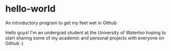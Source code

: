 # hello-world
An introductory program to get my feet wet in Github

Hello guys!
I'm an undergrad student at the University of Waterloo hoping to start 
sharing some of my academic and personal projects with everyone on Github :)
